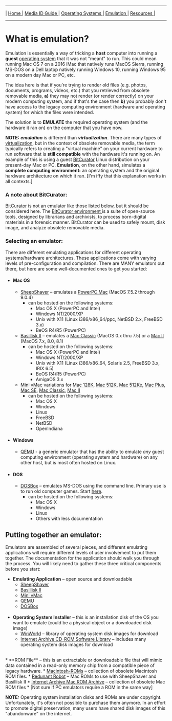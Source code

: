<hr size="10">

| [ Home ](index.html) | [ Media ID Guide ](media_ID.html) | [ Operating Systems ](operating_systems.html) | [ Emulation ](emulators.html) | [ Resources ](resources.html) |
<hr size="10">

# What is emulation?
Emulation is essentially a way of tricking a **host** computer into running a **guest** [operating system](operating_systems.html) that it was not "meant" to run. This could mean running Mac OS 7 on a 2016 iMac that natively runs MacOS Sierra, running MS-DOS on a Dell laptop natively running Windows 10, running Windows 95 on a modern day Mac or PC, etc.

The idea here is that if you're trying to render old files (e.g. photos, documents, programs, videos, etc.) that you retrieved from obsolete removable media, **a)** they may not render (or render correctly) on your modern computing system, and if that's the case then
**b)** you probably don't have access to the legacy computing environment (hardware and operating system) for which the files were intended.

The solution is to **EMULATE** the required operating system (and the hardware it ran on) on the computer that you have now.

**NOTE:** _**emulation**_ is different than _**virtualization**_. There are many types of <a href="https://en.wikipedia.org/wiki/Virtualization" target="_blank">virtualization</a>, but in the context of obsolete removable media, the term typically refers to creating a "virtual machine" on your current hardware to run software that is **still compatible** with the hardware it's running on. An example of this is using a guest <a href="https://bitcurator.net/BitCurator" target="_blank">BitCurator</a> Linux distribution on your present-day Mac or PC. **Emulation**, on the other hand, simulates a **complete computing environment:** an operating system and the original hardware architecture on which it ran. [I'm iffy that this explanation works in all contexts.]

###  A note about BitCurator:
<a href="https://bitcurator.net/BitCurator" target="_blank">BitCurator</a> is not an emulator like those listed below, but it should be considered here. The <a href="https://confluence.educopia.org/display/BC/BitCurator+Environment" target="_blank">BitCurator environment </a> is a suite of open-source tools, designed by librarians and archivists, to process born-digital materials in a forensic manner. BitCurator can be used to safely mount, disk image, and analyze obsolete removable media.



### Selecting an emulator:
There are different emulating applications for different operating systems/hardware architectures. These applications come with varying levels of pre-configuration and compilation. There are MANY emulators out there, but here are some well-documented ones to get you started:


* #### Mac OS
  * <a href="http://sheepshaver.cebix.net/" target="_blank">SheepShaver</a> – emulates a <a href="https://en.wikipedia.org/wiki/Power_Macintosh" target="_blank">PowerPC Mac</a> (MacOS 7.5.2 through 9.0.4)
    * can be hosted on the following systems:
      * Mac OS X (PowerPC and Intel)
      * Windows NT/2000/XP
      * Unix with X11 (Linux i386/x86_64/ppc, NetBSD 2.x, FreeBSD 3.x)
      * BeOS R4/R5 (PowerPC)
  * <a href="https://basilisk.cebix.net/" target="_blank">Basillisk II</a> – emulates a <a href="https://en.wikipedia.org/wiki/Macintosh_Classic" target="_blank">Mac Classic</a> (MacOS 0.x thru 7.5) or a <a href="https://en.wikipedia.org/wiki/Macintosh_II_family" target="_blank">Mac II</a> (MacOS 7.x, 8.0, 8.1)
    * can be hosted on the following systems:
      * Mac OS X (PowerPC and Intel)
      * Windows NT/2000/XP
      * Unix with X11 (Linux i386/x86_64, Solaris 2.5, FreeBSD 3.x, IRIX 6.5)
      * BeOS R4/R5 (PowerPC)
      * AmigaOS 3.x
  * <a href="http://www.gryphel.com/c/minivmac/index.html" target ="_blank">Mini vMac</a> variations for
<a href="https://en.wikipedia.org/wiki/Macintosh_128K" target = _blank> Mac 128K</a>,
<a href="https://en.wikipedia.org/wiki/Macintosh_512K" target = _blank> Mac 512K</a>,
<a href="https://en.wikipedia.org/wiki/Macintosh_512Ke" target = _blank> Mac 512Ke</a>,
<a href="https://en.wikipedia.org/wiki/Macintosh_Plus" target = _blank> Mac Plus</a>,
<a href="https://en.wikipedia.org/wiki/Macintosh_SE" target="_blank">Mac SE</a>,
<a href="https://en.wikipedia.org/wiki/Macintosh_Classic" target="_blank">Mac Classic</a>,
<a href="https://en.wikipedia.org/wiki/Macintosh_II_family" target="_blank">Mac II</a>
    * can be hosted on the following systems:
      * Mac OS X
      * Windows
      * Linux
      * FreeBSD
      * NetBSD
      * OpenIndiana
* #### Windows
  * <a href="https://www.qemu.org/" target="_blank">QEMU</a> - a generic emulator that has the ability to emulate _any_ guest computing environment (operating system and hardware) on any other host, but is most often hosted on Linux.

* #### DOS
  * <a href="https://sourceforge.net/projects/dosbox/" target ="_blank">DOSBox</a> – emulates MS-DOS using the command line. Primary use is to run old computer games. Start <a href="https://www.dosbox.com/wiki/Basic_Setup_and_Installation_of_DosBox" target ="_blank">here</a>.
    * can be hosted on the following systems:
      * Mac OS X
      * Windows
      * Linux
      * Others with less documentation

## Putting together an emulator:
Emulators are assembled  of several pieces, and different emulating applications will require different levels of user involvement to put them together. The documentation for the application should walk you through the process. You will likely need to gather these three critical components before you start:
* **Emulating Application** – open source and downloadable
  * <a href="http://sheepshaver.cebix.net/#download" target="_blank">SheepShaver</a>
  * <a href="https://basilisk.cebix.net/#download" target="_blank">Basillisk II</a>
  * <a href="http://www.gryphel.com/c/minivmac/dnld_std.html" target ="_blank">Mini vMac</a>
  * <a href="https://www.qemu.org/download/" target="_blank">QEMU</a>
  * <a href="https://sourceforge.net/projects/dosbox/" target ="_blank">DOSBox</a>  
  <br>
* **Operating System Installer** – this is an installation disk of the OS  you want to emulate (could be a physical object or a downloaded disk image)
  * <a href="https://winworldpc.com/library/operating-systemsWinWorld" target="_blank">WinWorld</a> – library of operating system disk images for download
   * <a href="https://archive.org/details/cdromsoftware" target="_blank">Internet Archive CD-ROM Software Library</a> – includes many operating system disk images for download  
<br>
* **ROM File** – this is an extractable or downloadable file that will mimic data contained in a read-only memory chip from a compatible piece of legacy hardware.
  * <a href="https://github.com/macmade/Macintosh-ROMs" target="_blank">Macintosh-ROMs</a> – collection of obsolete Macintosh ROM files.
  * <a href="hhttp://www.redundantrobot.com/sheepshaver.html" target="_blank">Redunant Robot</a> – Mac ROMs to use with SheepShaver and Basillisk II
  * <a href="https://archive.org/details/mac_rom_archive_-_as_of_8-19-2011" target="_blank">Internet Archive Mac ROM Archive</a> – collection of obsolete Mac ROM files
  * [Not sure if PC emulators require a ROM in the same way]

 **NOTE:** Operating system installation disks and ROMs are under copyright. Unfortunately, it's often not possible to purchase them anymore. In an effort to promote digital preservation, many users have shared disk images of this "abandonware" on the internet.
